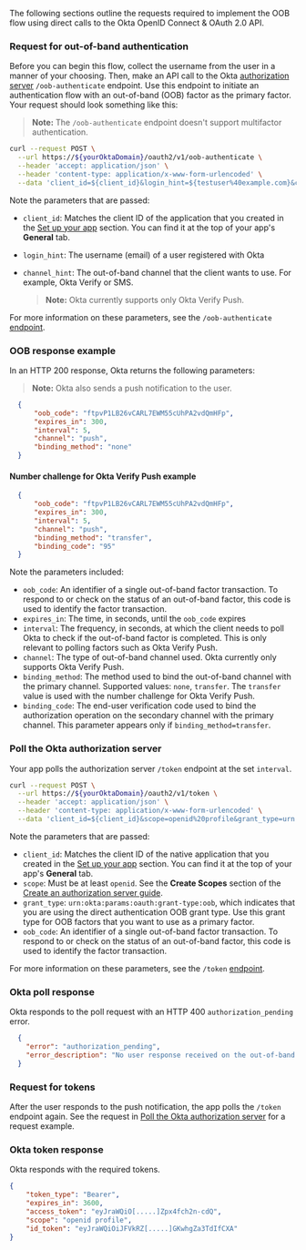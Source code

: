 The following sections outline the requests required to implement the OOB flow using direct calls to the Okta OpenID Connect & OAuth 2.0 API.

### Request for out-of-band authentication

Before you can begin this flow, collect the username from the user in a manner of your choosing. Then, make an API call to the Okta [authorization server](/docs/concepts/auth-servers/) `/oob-authenticate` endpoint. Use this endpoint to initiate an authentication flow with an out-of-band (OOB) factor as the primary factor. Your request should look something like this:

> **Note:** The `/oob-authenticate` endpoint doesn't support multifactor authentication.

```bash
curl --request POST \
  --url https://${yourOktaDomain}/oauth2/v1/oob-authenticate \
  --header 'accept: application/json' \
  --header 'content-type: application/x-www-form-urlencoded' \
  --data 'client_id=${client_id}&login_hint=${testuser%40example.com}&channel_hint=push'
```

Note the parameters that are passed:

- `client_id`: Matches the client ID of the application that you created in the [Set up your app](#set-up-your-app) section. You can find it at the top of your app's **General** tab.
- `login_hint`: The username (email) of a user registered with Okta
- `channel_hint`: The out-of-band channel that the client wants to use. For example, Okta Verify or SMS.

  > **Note:** Okta currently supports only Okta Verify Push.<!-- need to update this when phase 2 is complete -->

For more information on these parameters, see the `/oob-authenticate` [endpoint](https://developer.okta.com/docs/api/openapi/okta-oauth/oauth/tag/OrgAS/#tag/OrgAS/operation/oob-authenticate).

### OOB response example

In an HTTP 200 response, Okta returns the following parameters:

> **Note:** Okta also sends a push notification to the user.

```json
  {
      "oob_code": "ftpvP1LB26vCARL7EWM55cUhPA2vdQmHFp",
      "expires_in": 300,
      "interval": 5,
      "channel": "push",
      "binding_method": "none"
  }
```

#### Number challenge for Okta Verify Push example

```json
  {
      "oob_code": "ftpvP1LB26vCARL7EWM55cUhPA2vdQmHFp",
      "expires_in": 300,
      "interval": 5,
      "channel": "push",
      "binding_method": "transfer",
      "binding_code": "95"
  }
```

Note the parameters included:

- `oob_code`: An identifier of a single out-of-band factor transaction. To respond to or check on the status of an out-of-band factor, this code is used to identify the factor transaction.
- `expires_in`: The time, in seconds, until the `oob_code` expires
- `interval`: The frequency, in seconds, at which the client needs to poll Okta to check if the out-of-band factor is completed. This is only relevant to polling factors such as Okta Verify Push.
- `channel`: The type of out-of-band channel used. Okta currently only supports Okta Verify Push.<!-- need to update this when phase 2 is complete -->
- `binding_method`: The method used to bind the out-of-band channel with the primary channel. Supported values: `none`, `transfer`. The `transfer` value is used with the number challenge for Okta Verify Push.
- `binding_code`: The end-user verification code used to bind the authorization operation on the secondary channel with the primary channel. This parameter appears only if `binding_method=transfer`.

### Poll the Okta authorization server

Your app polls the authorization server `/token` endpoint at the set `interval`.

```bash
curl --request POST \
  --url https://${yourOktaDomain}/oauth2/v1/token \
  --header 'accept: application/json' \
  --header 'content-type: application/x-www-form-urlencoded' \
  --data 'client_id=${client_id}&scope=openid%20profile&grant_type=urn:okta:params:oauth:grant-type:oob&oob_code=&{oob_code}'
```

Note the parameters that are passed:

- `client_id`: Matches the client ID of the native application that you created in the [Set up your app](#set-up-your-app) section. You can find it at the top of your app's **General** tab.
- `scope`: Must be at least `openid`. See the **Create Scopes** section of the [Create an authorization server guide](/docs/guides/customize-authz-server/main/#create-scopes).
- `grant_type`: `urn:okta:params:oauth:grant-type:oob`, which indicates that you are using the direct authentication OOB grant type. Use this grant type for OOB factors that you want to use as a primary factor.
- `oob_code`: An identifier of a single out-of-band factor transaction. To respond to or check on the status of an out-of-band factor, this code is used to identify the factor transaction.

For more information on these parameters, see the `/token` [endpoint](https://developer.okta.com/docs/api/openapi/okta-oauth/oauth/tag/OrgAS/#tag/OrgAS/operation/token).

### Okta poll response

Okta responds to the poll request with an HTTP 400 `authorization_pending` error.

```json
  {
    "error": "authorization_pending",
    "error_description": "No user response received on the out-of-band authenticator yet. Continue polling to wait for a response."
  }
```

### Request for tokens

After the user responds to the push notification, the app polls the `/token` endpoint again. See the request in [Poll the Okta authorization server](#poll-the-okta-authorization-server) for a request example.

### Okta token response

Okta responds with the required tokens.

```json
{
    "token_type": "Bearer",
    "expires_in": 3600,
    "access_token": "eyJraWQiO[.....]Zpx4fch2n-cdQ",
    "scope": "openid profile",
    "id_token": "eyJraWQiOiJFVkRZ[.....]GKwhgZa3TdIfCXA"
}
```
